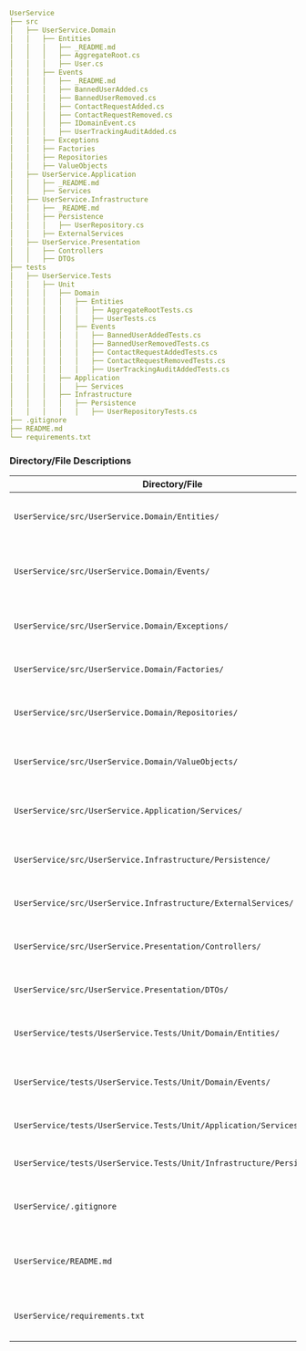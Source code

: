 ```yml
UserService
├── src
│   ├── UserService.Domain
│   │   ├── Entities
│   │   │   ├── _README.md
│   │   │   ├── AggregateRoot.cs
│   │   │   ├── User.cs
│   │   ├── Events
│   │   │   ├── _README.md
│   │   │   ├── BannedUserAdded.cs
│   │   │   ├── BannedUserRemoved.cs
│   │   │   ├── ContactRequestAdded.cs
│   │   │   ├── ContactRequestRemoved.cs
│   │   │   ├── IDomainEvent.cs
│   │   │   ├── UserTrackingAuditAdded.cs
│   │   ├── Exceptions
│   │   ├── Factories
│   │   ├── Repositories
│   │   ├── ValueObjects
│   ├── UserService.Application
│   │   ├── _README.md
│   │   ├── Services
│   ├── UserService.Infrastructure
│   │   ├── _README.md
│   │   ├── Persistence
│   │   │   ├── UserRepository.cs
│   │   ├── ExternalServices
│   ├── UserService.Presentation
│   │   ├── Controllers
│   │   ├── DTOs
├── tests
│   ├── UserService.Tests
│   │   ├── Unit
│   │   │   ├── Domain
│   │   │   │   ├── Entities
│   │   │   │   │   ├── AggregateRootTests.cs
│   │   │   │   │   ├── UserTests.cs
│   │   │   │   ├── Events
│   │   │   │   │   ├── BannedUserAddedTests.cs
│   │   │   │   │   ├── BannedUserRemovedTests.cs
│   │   │   │   │   ├── ContactRequestAddedTests.cs
│   │   │   │   │   ├── ContactRequestRemovedTests.cs
│   │   │   │   │   ├── UserTrackingAuditAddedTests.cs
│   │   │   ├── Application
│   │   │   │   ├── Services
│   │   │   ├── Infrastructure
│   │   │   │   ├── Persistence
│   │   │   │   │   ├── UserRepositoryTests.cs
├── .gitignore
├── README.md
└── requirements.txt
```

### Directory/File Descriptions

| Directory/File                          | Description                                                   |
|-----------------------------------------|---------------------------------------------------------------|
| `UserService/src/UserService.Domain/Entities/`     | Domain entities representing core business concepts.          |
| `UserService/src/UserService.Domain/Events/`       | Domain events capturing significant changes or actions.       |
| `UserService/src/UserService.Domain/Exceptions/`   | Custom exceptions specific to domain logic.                    |
| `UserService/src/UserService.Domain/Factories/`    | Factories for creating domain objects.                         |
| `UserService/src/UserService.Domain/Repositories/` | Interfaces or base classes for data access operations.         |
| `UserService/src/UserService.Domain/ValueObjects/`  | Immutable value objects used within the domain.                |
| `UserService/src/UserService.Application/Services/` | Application services implementing business logic.             |
| `UserService/src/UserService.Infrastructure/Persistence/` | Data access logic, including repository implementations.   |
| `UserService/src/UserService.Infrastructure/ExternalServices/` | Integration with external services or APIs.             |
| `UserService/src/UserService.Presentation/Controllers/` | API controllers handling HTTP requests and responses.       |
| `UserService/src/UserService.Presentation/DTOs/`      | Data Transfer Objects for API input and output.              |
| `UserService/tests/UserService.Tests/Unit/Domain/Entities/` | Unit tests for domain entities and aggregate roots.    |
| `UserService/tests/UserService.Tests/Unit/Domain/Events/` | Unit tests for domain events and event handlers.       |
| `UserService/tests/UserService.Tests/Unit/Application/Services/` | Unit tests for application layer services.         |
| `UserService/tests/UserService.Tests/Unit/Infrastructure/Persistence/` | Unit tests for repository implementations.   |
| `UserService/.gitignore`                  | Specifies files and directories to ignore in version control. |
| `UserService/README.md`                   | Project documentation providing an overview and instructions. |
| `UserService/requirements.txt`            | Lists dependencies required for the project.                   |



